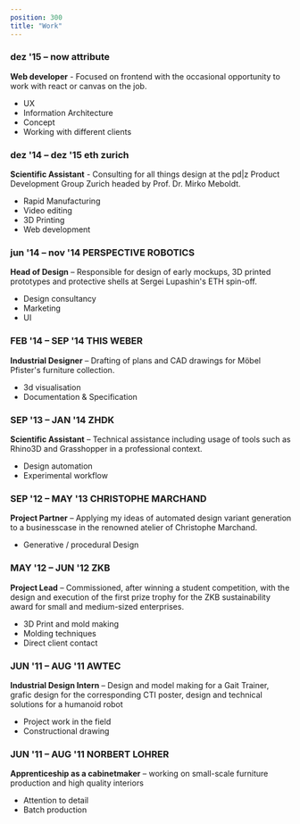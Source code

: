 ```yaml
---
position: 300
title: "Work"
---
```


### dez '15 – now **attribute**

<span>

**Web developer** - Focused on frontend with the occasional opportunity to work with react or canvas on the job.  

- UX
- Information Architecture
- Concept
- Working with different clients

</span>

### dez '14 – dez '15 **eth zurich**

<span>

**Scientific Assistant** - Consulting for all things design at the pd|z Product Development Group Zurich headed by Prof. Dr. Mirko Meboldt.
- Rapid Manufacturing
- Video editing
- 3D Printing
- Web development

</span>

### jun '14 – nov '14 **PERSPECTIVE ROBOTICS**

<span>

**Head of Design** – Responsible for design of early mockups, 3D printed prototypes and protective shells at Sergei Lupashin's ETH spin-off.
- Design consultancy
- Marketing
- UI

</span>

### FEB '14 – SEP '14 **THIS WEBER**

<span>

**Industrial Designer** – Drafting of plans and CAD drawings for Möbel Pfister's furniture collection.
- 3d visualisation
- Documentation & Specification

</span>

### SEP '13 – JAN '14 **ZHDK**

<span>

**Scientific Assistant** – Technical assistance including usage of tools such as Rhino3D and Grasshopper in a professional context.
- Design automation
- Experimental workflow

</span>

### SEP '12 – MAY '13 **CHRISTOPHE MARCHAND**

<span>

**Project Partner** – Applying my ideas of automated design variant generation to a businesscase in the renowned atelier of Christophe Marchand.
- Generative / procedural Design

</span>

### MAY '12 – JUN '12 **ZKB**

<span>

**Project Lead** – Commissioned, after winning a student competition, with the design and execution of the first prize trophy for the ZKB sustainability award for small and medium-sized enterprises.
- 3D Print and mold making
- Molding techniques
- Direct client contact

</span>


### JUN '11 – AUG '11 **AWTEC**

<span>

**Industrial Design Intern** – Design and model making for a Gait Trainer, grafic design for the corresponding CTI poster, design and technical solutions for a humanoid robot
- Project work in the field
- Constructional drawing

</span>

### JUN '11 – AUG '11 **NORBERT LOHRER**

<span>

**Apprenticeship as a cabinetmaker** – working on small-scale furniture production and high quality interiors
- Attention to detail
- Batch production

</span>